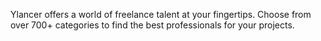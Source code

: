 Ylancer offers a world of freelance talent at your fingertips. Choose from over 700+ categories to find the best professionals for your projects.

